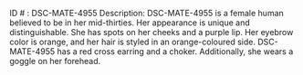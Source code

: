 ID # : DSC-MATE-4955
Description: DSC-MATE-4955 is a female human believed to be in her mid-thirties. Her appearance is unique and distinguishable. She has spots on her cheeks and a purple lip. Her eyebrow color is orange, and her hair is styled in an orange-coloured side. DSC-MATE-4955 has a red cross earring and a choker. Additionally, she wears a goggle on her forehead. 